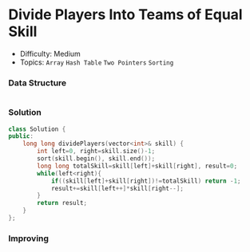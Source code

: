 # Divide Players Into Teams of Equal Skill
- Difficulty: Medium
- Topics: `Array` `Hash Table` `Two Pointers` `Sorting`

### Data Structure
``` cpp
```

### Solution
``` cpp
class Solution {
public:
    long long dividePlayers(vector<int>& skill) {
        int left=0, right=skill.size()-1;
        sort(skill.begin(), skill.end());
        long long totalSkill=skill[left]+skill[right], result=0;
        while(left<right){
            if((skill[left]+skill[right])!=totalSkill) return -1;
            result+=skill[left++]*skill[right--];
        }
        return result;
    }
};
```

### Improving
``` cpp
```